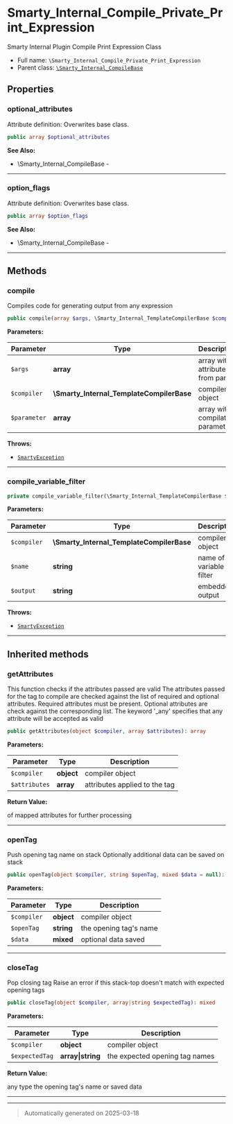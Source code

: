 
# Smarty_Internal_Compile_Private_Print_Expression

Smarty Internal Plugin Compile Print Expression Class



* Full name: `\Smarty_Internal_Compile_Private_Print_Expression`
* Parent class: [`\Smarty_Internal_CompileBase`](./Smarty_Internal_CompileBase.md)



## Properties


### optional_attributes

Attribute definition: Overwrites base class.

```php
public array $optional_attributes
```





**See Also:**

* \Smarty_Internal_CompileBase - 

***

### option_flags

Attribute definition: Overwrites base class.

```php
public array $option_flags
```





**See Also:**

* \Smarty_Internal_CompileBase - 

***

## Methods


### compile

Compiles code for generating output from any expression

```php
public compile(array $args, \Smarty_Internal_TemplateCompilerBase $compiler, array $parameter): string
```








**Parameters:**

| Parameter | Type | Description |
|-----------|------|-------------|
| `$args` | **array** | array with attributes from parser |
| `$compiler` | **\Smarty_Internal_TemplateCompilerBase** | compiler object |
| `$parameter` | **array** | array with compilation parameter |




**Throws:**

- [`SmartyException`](./SmartyException.md)



***

### compile_variable_filter



```php
private compile_variable_filter(\Smarty_Internal_TemplateCompilerBase $compiler, string $name, string $output): string
```








**Parameters:**

| Parameter | Type | Description |
|-----------|------|-------------|
| `$compiler` | **\Smarty_Internal_TemplateCompilerBase** | compiler object |
| `$name` | **string** | name of variable filter |
| `$output` | **string** | embedded output |




**Throws:**

- [`SmartyException`](./SmartyException.md)



***


## Inherited methods


### getAttributes

This function checks if the attributes passed are valid
The attributes passed for the tag to compile are checked against the list of required and
optional attributes. Required attributes must be present. Optional attributes are check against
the corresponding list. The keyword '_any' specifies that any attribute will be accepted
as valid

```php
public getAttributes(object $compiler, array $attributes): array
```








**Parameters:**

| Parameter | Type | Description |
|-----------|------|-------------|
| `$compiler` | **object** | compiler object |
| `$attributes` | **array** | attributes applied to the tag |


**Return Value:**

of mapped attributes for further processing




***

### openTag

Push opening tag name on stack
Optionally additional data can be saved on stack

```php
public openTag(object $compiler, string $openTag, mixed $data = null): mixed
```








**Parameters:**

| Parameter | Type | Description |
|-----------|------|-------------|
| `$compiler` | **object** | compiler object |
| `$openTag` | **string** | the opening tag&#039;s name |
| `$data` | **mixed** | optional data saved |





***

### closeTag

Pop closing tag
Raise an error if this stack-top doesn't match with expected opening tags

```php
public closeTag(object $compiler, array|string $expectedTag): mixed
```








**Parameters:**

| Parameter | Type | Description |
|-----------|------|-------------|
| `$compiler` | **object** | compiler object |
| `$expectedTag` | **array&#124;string** | the expected opening tag names |


**Return Value:**

any type the opening tag's name or saved data




***


***
> Automatically generated on 2025-03-18
